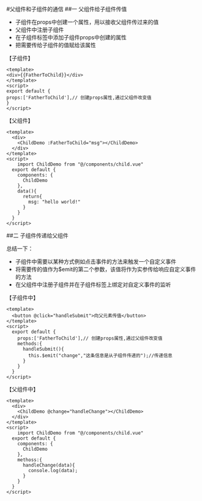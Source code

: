 #父组件和子组件的通信
##一 父组件给子组件传值
- 子组件在props中创建一个属性，用以接收父组件传过来的值
- 父组件中注册子组件
- 在子组件标签中添加子组件props中创建的属性
- 把需要传给子组件的值赋给该属性

【子组件】

```
<template>
<div>{{FatherToChild}}</div>
</template>
<script>
export default {
props:['FatherToChild'],// 创建props属性,通过父组件改变值
}
</script>
```

【父组件】

    <template>
      <div>
        <ChildDemo :FatherToChild="msg"></ChildDemo>
      </div>
    </template>
    <script>
    	import ChildDemo from "@/components/child.vue"
      export default {
        components: { 
          ChildDemo
        },
        data(){
          return{
            msg: "hello world!"
          }
        }
      }
    </script>

##二 子组件传递给父组件

总结一下：

- 子组件中需要以某种方式例如点击事件的方法来触发一个自定义事件
- 将需要传的值作为$emit的第二个参数，该值将作为实参传给响应自定义事件的方法
- 在父组件中注册子组件并在子组件标签上绑定对自定义事件的监听

【子组件中】

    <template>
      <button @click="handleSubmit">向父元素传值</button>
    </template>
    <script>
      export default {
        props:['FatherToChild'],// 创建props属性,通过父组件改变值
        methods:{
          handleSubmit(){
            this.$emit("change","这条信息是从子组件传递的");//传递信息
          }
        }
      }
    </script>

【父组件中】

    <template>
      <div>
        <ChildDemo @change="handleChange"></ChildDemo>
      </div>
    </template>
    <script>
    	import ChildDemo from "@/components/child.vue"
      export default {
        components: { 
          ChildDemo
        },
        methoss:{
          handleChange(data){
            console.log(data);
          }
        }
      }
    </script>


